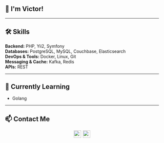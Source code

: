 ## 👋 I'm Victor!

---

## 🛠 Skills
**Backend:** PHP, Yii2, Symfony  
**Databases:** PostgreSQL, MySQL, Couchbase, Elasticsearch  
**DevOps & Tools:** Docker, Linux, Git  
**Messaging & Cache:** Kafka, Redis  
**APIs:** REST

---

## 🌱 Currently Learning
- Golang

---

## 📫 Contact Me
<div style="display: flex; gap: 6px; width:100%;justify-content: center;">
<a href="https://vk.com/victor_belyakov" target="_blank"><img 
style="width: 24px" src="https://upload.wikimedia.org/wikipedia/commons/thumb/f/f3/VK_Compact_Logo_%282021-present%29.svg/48px-VK_Compact_Logo_%282021-present%29.svg.png"/></a>
<a href="https://t.me/Victor_Belyakovv" target="_blank"><img 
style="width: 24px" src="https://upload.wikimedia.org/wikipedia/commons/thumb/8/83/Telegram_2019_Logo.svg/512px-Telegram_2019_Logo.svg.png"/></a>
</div>

